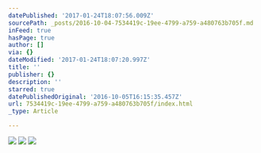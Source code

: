 ```yaml
---
datePublished: '2017-01-24T18:07:56.009Z'
sourcePath: _posts/2016-10-04-7534419c-19ee-4799-a759-a480763b705f.md
inFeed: true
hasPage: true
author: []
via: {}
dateModified: '2017-01-24T18:07:20.997Z'
title: ''
publisher: {}
description: ''
starred: true
datePublishedOriginal: '2016-10-05T16:15:35.457Z'
url: 7534419c-19ee-4799-a759-a480763b705f/index.html
_type: Article

---
```

![](https://the-grid-user-content.s3-us-west-2.amazonaws.com/4bdec6ef-2164-4ed0-997a-6257667484c2.jpg)
![](https://the-grid-user-content.s3-us-west-2.amazonaws.com/9e6960b8-41a0-4dfa-957d-8c5d78bbe6c9.jpg)
![](https://the-grid-user-content.s3-us-west-2.amazonaws.com/5e1e4ff5-024f-4580-915a-39699662c90d.jpg)
